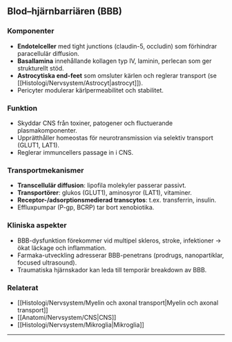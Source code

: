 ## Blod–hjärnbarriären (BBB)

### Komponenter
- **Endotelceller** med tight junctions (claudin-5, occludin) som förhindrar paracellulär diffusion.  
- **Basallamina** innehållande kollagen typ IV, laminin, perlecan som ger strukturellt stöd.  
- **Astrocytiska end-feet** som omsluter kärlen och reglerar transport (se [[Histologi/Nervsystem/Astrocyt|astrocyt]]).  
- Pericyter modulerar kärlpermeabilitet och stabilitet.

### Funktion
- Skyddar CNS från toxiner, patogener och fluctuerande plasmakomponenter.  
- Upprätthåller homeostas för neurotransmission via selektiv transport (GLUT1, LAT1).  
- Reglerar immuncellers passage in i CNS.

### Transportmekanismer
- **Transcellulär diffusion**: lipofila molekyler passerar passivt.  
- **Transportörer**: glukos (GLUT1), aminosyror (LAT1), vitaminer.  
- **Receptor-/adsorptionsmedierad transcytos**: t.ex. transferrin, insulin.  
- Effluxpumpar (P-gp, BCRP) tar bort xenobiotika.

### Kliniska aspekter
- BBB-dysfunktion förekommer vid multipel skleros, stroke, infektioner → ökat läckage och inflammation.  
- Farmaka-utveckling adresserar BBB-penetrans (prodrugs, nanopartiklar, focused ultrasound).  
- Traumatiska hjärnskador kan leda till temporär breakdown av BBB.

### Relaterat
- [[Histologi/Nervsystem/Myelin och axonal transport|Myelin och axonal transport]]  
- [[Anatomi/Nervsystem/CNS|CNS]]  
- [[Histologi/Nervsystem/Mikroglia|Mikroglia]]  

---
